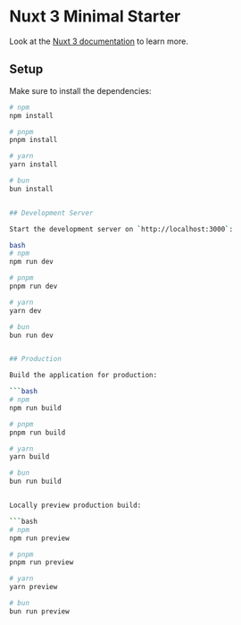 # Nuxt 3 Minimal Starter

Look at the [Nuxt 3 documentation](https://nuxt.com/docs/getting-started/introduction) to learn more.

## Setup

Make sure to install the dependencies:

```bash
# npm
npm install

# pnpm
pnpm install

# yarn
yarn install

# bun
bun install


## Development Server

Start the development server on `http://localhost:3000`:

bash
# npm
npm run dev

# pnpm
pnpm run dev

# yarn
yarn dev

# bun
bun run dev


## Production

Build the application for production:

```bash
# npm
npm run build

# pnpm
pnpm run build

# yarn
yarn build

# bun
bun run build


Locally preview production build:

```bash
# npm
npm run preview

# pnpm
pnpm run preview

# yarn
yarn preview

# bun
bun run preview

